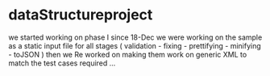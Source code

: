 # dataStructureproject

we started working on phase I since 18-Dec
we were working on the sample as a static input file for all stages ( validation - fixing - prettifying - minifying - toJSON )
then we Re worked on making them work on generic XML to match the test cases required
...
